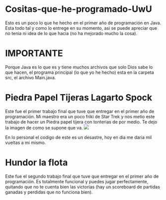 # Cositas-que-he-programado-UwU
Esto es un poco lo que he hecho en el primer año de programación en Java.
Esta todo tal y como lo entrege en su momento, asi se puede apreciar que no tenia ni idea de lo que hacia (no ha mejorado mucho la cosa).

# IMPORTANTE
Porque Java es lo que es y tiene muchos archivos que solo Dios sabe lo que hacen, el programa principal (lo que yo he hecho) esta en la carpeta src, el archivo Main.java.

# Piedra Papel Tijeras Lagarto Spock
Este fue el primer trabajo final que tuve que entregar en el primer año de programación.
Mi maestro era un poco friki de Star Trek y nos metio este trabajo de hacer un Piedra papel tijera con tonterias de por medio. Te dejo la imagen de como se supone que va.
![](https://static.wikia.nocookie.net/thebigbangtheory/images/c/cc/600px-Pierre_ciseaux_feuille_l%C3%A9zard_spock_aligned.svg.png/revision/latest?cb=20131215025302&path-prefix=es)

En lo personal el codigo de este es un desastre, hoy en dia me daria mil vueltas a mi mismo.

# Hundor la flota
Este fue el segundo trabajo final que tuve que entregar en el primer año de programación.
Es totalmente funcional y puedes jugar perfectamente, quitando que no te cuenta bien las victorias (hay un scoreboard de partidas ganadas y perdidas que no funciona bien).
